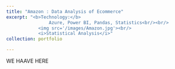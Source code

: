 ```yaml
---
title: "Amazon : Data Analysis of Ecommerce"
excerpt: "<b>Technology:</b> 
                Azure, Power BI, Pandas, Statistics<br/><br/>
            <img src='/images/Amazon.jpg'><br/>
            <i>Statistical Analysis</i>"
collection: portfolio

---
```

WE HAAVE HERE